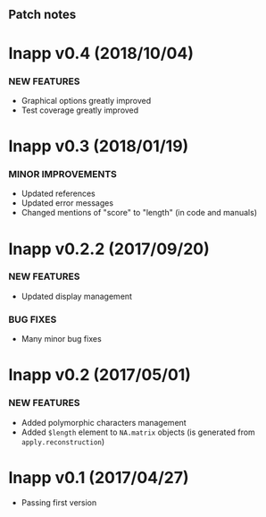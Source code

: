 Patch notes
----

Inapp v0.4 (2018/10/04)
=========================
  
### NEW FEATURES
  * Graphical options greatly improved
  * Test coverage greatly improved

Inapp v0.3 (2018/01/19)
=========================
  
### MINOR IMPROVEMENTS

  * Updated references
  * Updated error messages
  * Changed mentions of "score" to "length" (in code and manuals)

Inapp v0.2.2 (2017/09/20)
=========================
  
### NEW FEATURES
  * Updated display management

### BUG FIXES
  * Many minor bug fixes

Inapp v0.2 (2017/05/01)
=========================
  
### NEW FEATURES
  * Added polymorphic characters management
  * Added `$length` element to `NA.matrix` objects (is generated from `apply.reconstruction`)

Inapp v0.1 (2017/04/27)
=========================

  * Passing first version